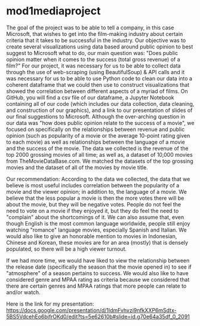 # mod1mediaproject
The goal of the project was to be able to tell a company, in this case Microsoft, that wishes to get into the film-making industry about certain criteria that it takes to be successful in the industry. Our objective was to create several visualizations using data based around public opinion to best suggest to Microsoft what to do, our main question was: "Does public opinion matter when it comes to the success (total gross revenue) of a film?" For our project, it was necessary for us to be able to collect data through the use of web-scraping (using BeautifulSoup) & API calls and it was necessary for us to be able to use Python code to clean our data into a coherent dataframe that we could then use to construct visualizations that showed the correlation between different aspects of a myriad of films. On GitHub, you will find a csv file of our dataframe, a Jupyter Notebook containing all of our code (which includes our data collection, data cleaning, and construction of our graphics), and a link to our presentation of slides of our final suggestions to Microsoft. Although the over-arching question in our data was "how does public opinion relate to the success of a movie", we focused on specifically on the relationships between revenue and public opinion (such as popularity of a movie or the average 10-point rating given to each movie) as well as relationships between the language of a movie and the success of the movie. The data we collected is the revenue of the top 2000 grossing movies of all time; as well as, a dataset of 10,000 movies from TheMovieDataBase.com. We matched the datasets of the top grossing movies and the dataset of all of the movies by movie title.

Our recommendation:
    According to the data we collected, the data that we believe is most useful includes correlation between the popularity of a movie and the viewer opinion; in addition to, the language of a movie. We believe that the less popular a movie is then the more votes there will be about the movie, but they will be negative votes. People do not feel the need to vote on a movie if they enjoyed it, but they do feel the need to "complain" about the shortcomings of it. We can also assume that, even though English is the most common language worldwide, people still enjoy watching "romance" language movies, especially Spanish and Italian. We would also like to give an honorable mention to movies in Indonesian, Chinese and Korean, these movies are for an area (mostly) that is densely populated, so there will be a high viewer turnout. 
    
If we had more time, we would have liked to view the relationship between the release date (specifically the season that the movie opened in) to see if "atmosphere" of a season pertains to success. We would also like to have considered genre and MPAA rating as criteria because we considered that there are certain genres and MPAA ratings that more people can relate to and/or watch.

Here is the link for my presentation: https://docs.google.com/presentation/d/1ldmFvhvzi9nfkXXP6mSdtx-5BS5VdcehEo6bjfrOKd0/edit?ts=5e62610b#slide=id.g70e64a35df_0_2091